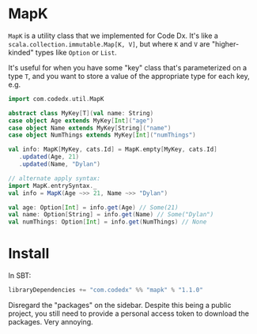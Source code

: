 # MapK

`MapK` is a utility class that we implemented for Code Dx. It's like a `scala.collection.immutable.Map[K, V]`, but where `K` and `V` are "higher-kinded" types like `Option` or `List`.

It's useful for when you have some "key" class that's parameterized on a type `T`, and you want to store a value of the appropriate type for each key, e.g.

```scala
import com.codedx.util.MapK

abstract class MyKey[T](val name: String)
case object Age extends MyKey[Int]("age")
case object Name extends MyKey[String]("name")
case object NumThings extends MyKey[Int]("numThings")

val info: MapK[MyKey, cats.Id] = MapK.empty[MyKey, cats.Id]
   .updated(Age, 21)
   .updated(Name, "Dylan")

// alternate apply syntax:
import MapK.entrySyntax._
val info = MapK(Age ~>> 21, Name ~>> "Dylan")

val age: Option[Int] = info.get(Age) // Some(21)
val name: Option[String] = info.get(Name) // Some("Dylan")
val numThings: Option[Int] = info.get(NumThings) // None
```

# Install

In SBT:

```scala
libraryDependencies += "com.codedx" %% "mapk" % "1.1.0"
```

Disregard the "packages" on the sidebar. Despite this being a public project, you still need to provide a personal access token to download the packages. Very annoying.
